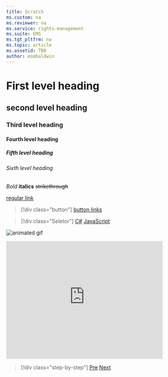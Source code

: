```yaml
---
title: Scratch
ms.custom: na
ms.reviewer: na
ms.service: rights-management
ms.suite: EMS
ms.tgt_pltfrm: na
ms.topic: article
ms.assetid: TBD
author: msmbaldwin
---
```

# First level heading
## second level heading
### Third level heading
#### Fourth level heading
##### Fifth level heading
###### Sixth level heading

*Bold*  **italics** ~~strikethrough~~

[regular link](/azure-rms/index.html) 

>[!div class="button"]
[button links](/azure-rms/index.html)

>[!div class="Seletor"]
[C#](https://www.example.com)
[JavaScript](https://www.example.com)

![animated gif](./media/hololens.gif)

<iframe width="420" height="315" src="https://www.youtube.com/embed/R6_eWWfNB54" frameborder="0" allowfullscreen></iframe>

>[!div class="step-by-step"]
[Pre](https://www.example.com)
[Next](https://www.example.com)


